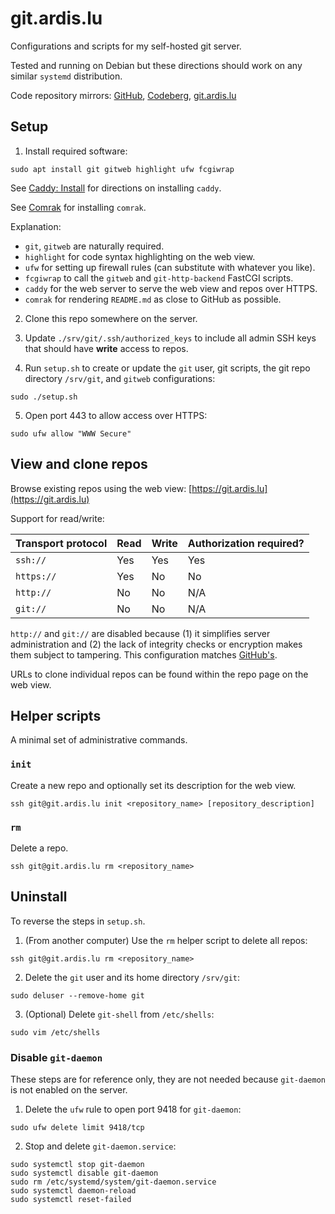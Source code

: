 # git.ardis.lu

Configurations and scripts for my self-hosted git server.

Tested and running on Debian but these directions should work on any similar `systemd` distribution.

Code repository mirrors: [GitHub](https://github.com/ardislu/git.ardis.lu), [Codeberg](https://codeberg.org/ardislu/git.ardis.lu), [git.ardis.lu](https://git.ardis.lu/git.ardis.lu)

## Setup

1. Install required software:

```
sudo apt install git gitweb highlight ufw fcgiwrap
```

See [Caddy: Install](https://caddyserver.com/docs/install) for directions on installing `caddy`.

See [Comrak](https://github.com/kivikakk/comrak) for installing `comrak`.

Explanation:
- `git`, `gitweb` are naturally required.
- `highlight` for code syntax highlighting on the web view.
- `ufw` for setting up firewall rules (can substitute with whatever you like).
- `fcgiwrap` to call the `gitweb` and `git-http-backend` FastCGI scripts.
- `caddy` for the web server to serve the web view and repos over HTTPS.
- `comrak` for rendering `README.md` as close to GitHub as possible.

2. Clone this repo somewhere on the server.

3. Update `./srv/git/.ssh/authorized_keys` to include all admin SSH keys that should have **write** access to repos.

4. Run `setup.sh` to create or update the `git` user, git scripts, the git repo directory `/srv/git`, and `gitweb` configurations:

```
sudo ./setup.sh
```

5. Open port 443 to allow access over HTTPS:

```
sudo ufw allow "WWW Secure"
```

## View and clone repos

Browse existing repos using the web view: [https://git.ardis.lu](https://git.ardis.lu)

Support for read/write:

Transport protocol | Read | Write | Authorization required?
--- | --- | --- | ---
`ssh://` | Yes | Yes | Yes
`https://` | Yes | No | No
`http://` | No | No | N/A
`git://` | No | No | N/A

`http://` and `git://` are disabled because (1) it simplifies server administration and (2) the lack of integrity checks or encryption makes them subject to tampering. This configuration matches [GitHub's](https://github.blog/security/application-security/improving-git-protocol-security-github/).

URLs to clone individual repos can be found within the repo page on the web view.

## Helper scripts

A minimal set of administrative commands.

### `init`

Create a new repo and optionally set its description for the web view.

```
ssh git@git.ardis.lu init <repository_name> [repository_description]
```

### `rm`

Delete a repo.

```
ssh git@git.ardis.lu rm <repository_name>
```

## Uninstall

To reverse the steps in `setup.sh`.

1. (From another computer) Use the `rm` helper script to delete all repos:

```
ssh git@git.ardis.lu rm <repository_name>
```

2. Delete the `git` user and its home directory `/srv/git`:

```
sudo deluser --remove-home git
```

3. (Optional) Delete `git-shell` from `/etc/shells`:

```
sudo vim /etc/shells
```

### Disable `git-daemon`

These steps are for reference only, they are not needed because `git-daemon` is not enabled on the server.

1. Delete the `ufw` rule to open port 9418 for `git-daemon`:

```
sudo ufw delete limit 9418/tcp
```

2. Stop and delete `git-daemon.service`:

```
sudo systemctl stop git-daemon
sudo systemctl disable git-daemon
sudo rm /etc/systemd/system/git-daemon.service
sudo systemctl daemon-reload
sudo systemctl reset-failed
```

